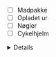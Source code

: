 - [ ] Madpakke
- [ ] Opladet ur
- [ ] Nøgler
- [ ] Cykelhjelm
<details>
### Tirsdag
### Dansk
1.-2. lektion:
  * Vi arbejder med **"Punktum, komma, streg"** - vi sætter x og o i afsnittet om indskudte sætninger s. 17 
  * Vi fortsætter med semikolon s. 19. 
  * Læsestund

### Matematik
Vi blev færdige med Mattesten i sidste uge. Det var super flot klaret af alle 😄

I dag arbejder vi med;
Grundbogen s. 108-110
Opgavebogen s. 38-40
Emat: Tilsendte opgaver om Division 😁
</details>